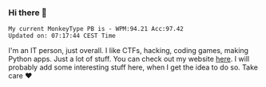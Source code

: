 ### Hi there 👋
<!-- PB START -->
```
My current MonkeyType PB is - WPM:94.21 Acc:97.42
Updated on: 07:17:44 CEST Time
```
<!-- PB END -->
I'm an IT person, just overall. I like CTFs, hacking, coding games, making Python apps. Just a lot of stuff.
You can check out my website [here](https://skill3472.github.io/).
I will probably add some interesting stuff here, when I get the idea to do so. Take care ❤️
